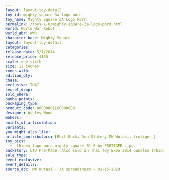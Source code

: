 ```yaml
---
layout: layout-toy-detail 
toy_id: mighty-square-3a-logo-porn
toy_name: Mighty Square 3A Logo Porn
permalink: /toys-1-6/mighty-square-3a-logo-porn.html
world: World War Robot
world_abr: WWR
character_base: Mighty Square
layout: layout-toy-detail
categories: 
release_date: 5/1/2014
release_price: $155 
scale: one sixth
size: 12 inches
comes_with: 
edition_qty: 
chase: 
exclusive: THAI
secret_drop: 
sold_where: 
bamba_points: 
packaging_type: 
product_code: 00000001LGP000008
designer: Ashley Wood
makers: 
points_of_articulation: 
variants: 
you_might_also_like: 
article_contributors: [Phil Back, Don Slater, MW Wutasi, frutiger_]
toy_pics: 
  -  threea-logo-porn-mighty-square-01-6-by-FRUTIGER_.jpg
backstory: LTD Pre-Made. Also sold in Thai Toy Expo 2014 bundles (Thiddy + Thai Pascha + Mighty Square)
sale_type: 
event_exclusive: 
event_details: 
source_doc: MW Wutasi - 3A spreadsheet - 01-15-2019
---
```

